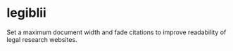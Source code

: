 # legiblii
Set a maximum document width and fade citations to improve readability of legal research websites.
